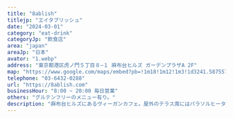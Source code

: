 ```yaml
---
title: "8ablish"
titlejp: "エイタブリッシュ"
date: "2024-03-01"
category: "eat-drink"
categoryJp: "飲食店"
area: "japan"
areaJp: "日本"
avator: "1.webp"
address: "東京都港区虎ノ門５丁目８−１ 麻布台ヒルズ ガーデンプラザA 2F"
map: "https://www.google.com/maps/embed?pb=!1m18!1m12!1m3!1d3241.587557429649!2d139.740892712074!3d35.66253203088553!2m3!1f0!2f0!3f0!3m2!1i1024!2i768!4f13.1!3m3!1m2!1s0x60188b0dcd3a8cb3%3A0xb6e51103425aeeaa!2s8ablish!5e0!3m2!1sja!2sus!4v1709298206935!5m2!1sja!2sus"
telephone: "03-6432-0288"
url: "https://8ablish.com"
businessHour: "8:00 ~ 20:00 毎日営業"
others: "グルテンフリーのメニュー有り。"
description: "麻布台ヒルズにあるヴィーガンカフェ。屋外のテラス席にはパラソルヒーター完備。各席にブランケットも用意されているので、季節を問わずオープンテラス席で寛ぎの時間を過ごせます。"
---
```

